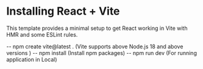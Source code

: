 # Installing React + Vite

This template provides a minimal setup to get React working in Vite with HMR and some ESLint rules.

-- npm create vite@latest . (Vite supports above Node.js 18 and above versions )
-- npm install (Install npm packages)
-- npm run dev (For running application in Local)




